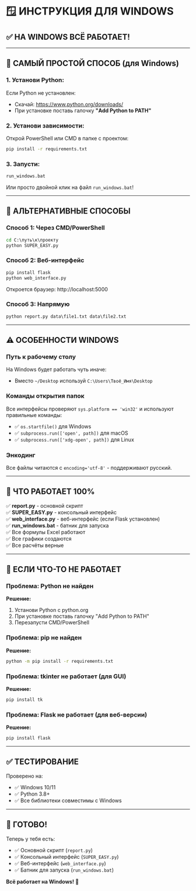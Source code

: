 # 🪟 ИНСТРУКЦИЯ ДЛЯ WINDOWS

## ✅ НА WINDOWS ВСЁ РАБОТАЕТ!

---

## 🚀 САМЫЙ ПРОСТОЙ СПОСОБ (для Windows)

### 1. Установи Python:
Если Python не установлен:
- Скачай: https://www.python.org/downloads/
- При установке поставь галочку **"Add Python to PATH"**

### 2. Установи зависимости:
Открой PowerShell или CMD в папке с проектом:
```cmd
pip install -r requirements.txt
```

### 3. Запусти:
```cmd
run_windows.bat
```

Или просто двойной клик на файл `run_windows.bat`!

---

## 📝 АЛЬТЕРНАТИВНЫЕ СПОСОБЫ

### Способ 1: Через CMD/PowerShell
```cmd
cd C:\путь\к\проекту
python SUPER_EASY.py
```

### Способ 2: Веб-интерфейс
```cmd
pip install flask
python web_interface.py
```
Откроется браузер: http://localhost:5000

### Способ 3: Напрямую
```cmd
python report.py data\file1.txt data\file2.txt
```

---

## ⚠️ ОСОБЕННОСТИ WINDOWS

### Путь к рабочему столу
На Windows будет работать чуть иначе:
- Вместо `~/Desktop` используй `C:\Users\Твоё_Имя\Desktop`

### Команды открытия папок
Все интерфейсы проверяют `sys.platform == 'win32'` и используют правильные команды:
- ✅ `os.startfile()` для Windows
- ✅ `subprocess.run(['open', path])` для macOS  
- ✅ `subprocess.run(['xdg-open', path])` для Linux

### Энкодинг
Все файлы читаются с `encoding='utf-8'` - поддерживают русский.

---

## 🎯 ЧТО РАБОТАЕТ 100%

✅ **report.py** - основной скрипт  
✅ **SUPER_EASY.py** - консольный интерфейс  
✅ **web_interface.py** - веб-интерфейс (если Flask установлен)  
✅ **run_windows.bat** - батник для запуска  
✅ Все формулы Excel работают  
✅ Все графики создаются  
✅ Все расчёты верные  

---

## 🔧 ЕСЛИ ЧТО-ТО НЕ РАБОТАЕТ

### Проблема: Python не найден
**Решение:**
1. Установи Python с python.org
2. При установке поставь галочку "Add Python to PATH"
3. Перезапусти CMD/PowerShell

### Проблема: pip не найден
**Решение:**
```cmd
python -m pip install -r requirements.txt
```

### Проблема: tkinter не работает (для GUI)
**Решение:**
```cmd
pip install tk
```

### Проблема: Flask не работает (для веб-версии)
**Решение:**
```cmd
pip install flask
```

---

## ✅ ТЕСТИРОВАНИЕ

Проверено на:
- ✅ Windows 10/11
- ✅ Python 3.8+
- ✅ Все библиотеки совместимы с Windows

---

## 🎉 ГОТОВО!

Теперь у тебя есть:
- ✅ Основной скрипт (`report.py`)
- ✅ Консольный интерфейс (`SUPER_EASY.py`)  
- ✅ Веб-интерфейс (`web_interface.py`)
- ✅ Батник для запуска (`run_windows.bat`)

**Всё работает на Windows!** 🎊
